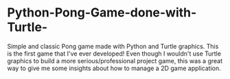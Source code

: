 # Python-Pong-Game-done-with-Turtle-
Simple and classic Pong game made with Python and Turtle graphics. 
This is the first game that I've ever developed!
Even though I wouldn't use Turtle graphics to build a more serious/professional project game, this was a great way to give me some insights about how to manage a 2D game application.
